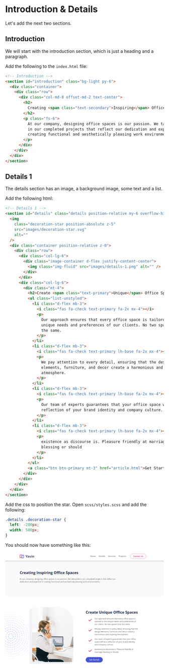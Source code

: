 # Introduction & Details

Let's add the next two sections.

## Introduction

We will start with the introduction section, which is just a heading and a paragraph.

Add the following to the `index.html` file:

```html
<!-- Introduction -->
<section id="introduction" class="bg-light py-6">
  <div class="container">
    <div class="row">
      <div class="col-md-8 offset-md-2 text-center">
        <h2>
          Creating <span class="text-secondary">Inspiring</span> Office Spaces
        </h2>
        <p class="fs-6">
          At our company, designing office spaces is our passion. We take pride
          in our completed projects that reflect our dedication and expertise in
          creating functional and aesthetically pleasing work environments.
        </p>
      </div>
    </div>
  </div>
</section>
```

## Details 1

The details section has an image, a background image, some text and a list.

Add the following html:

```html
<!-- Details 1 -->
<section id="details" class="details position-relative my-6 overflow-hidden">
  <img
    class="decoration-star position-absolute z-5"
    src="images/decoration-star.svg"
    alt=""
  />
  <div class="container position-relative z-0">
    <div class="row">
      <div class="col-lg-6">
        <div class="image-container d-flex justify-content-center">
          <img class="img-fluid" src="images/details-1.png" alt="" />
        </div>
      </div>
      <div class="col-lg-6">
        <div class="mt-4">
          <h2>Create <span class="text-primary">Unique</span> Office Spaces</h2>
          <ul class="list-unstyled">
            <li class="d-flex mb-3">
              <i class="fas fa-check text-primary fa-2x mx-4"></i>
              <p>
                Our approach ensures that every office space is tailored to the
                unique needs and preferences of our clients. No two spaces look
                the same.
              </p>
            </li>
            <li class="d-flex mb-3">
              <i class="fas fa-check text-primary lh-base fa-2x mx-4"></i>
              <p>
                We pay attention to every detail, ensuring that the design
                elements, furniture, and decor create a harmonious and inspiring
                atmosphere.
              </p>
            </li>
            <li class="d-flex mb-3">
              <i class="fas fa-check text-primary lh-base fa-2x mx-4"></i>
              <p>
                Our team of experts guarantees that your office space will be a
                reflection of your brand identity and company culture.
              </p>
            </li>
            <li class="d-flex mb-3">
              <i class="fas fa-check text-primary lh-base fa-2x mx-4"></i>
              <p>
                existence as discourse is. Pleasure friendly at marriage
                blessing or should
              </p>
            </li>
          </ul>
          <a class="btn btn-primary mt-3" href="article.html">Get Started</a>
        </div>
      </div>
    </div>
  </div>
</section>
```

Add the css to position the star. Open `scss/styles.scss` and add the following:

```scss
.details .decoration-star {
  left: -200px;
  width: 500px;
}
```

You should now have something like this:

<img src="./images/yavin4.png" />
